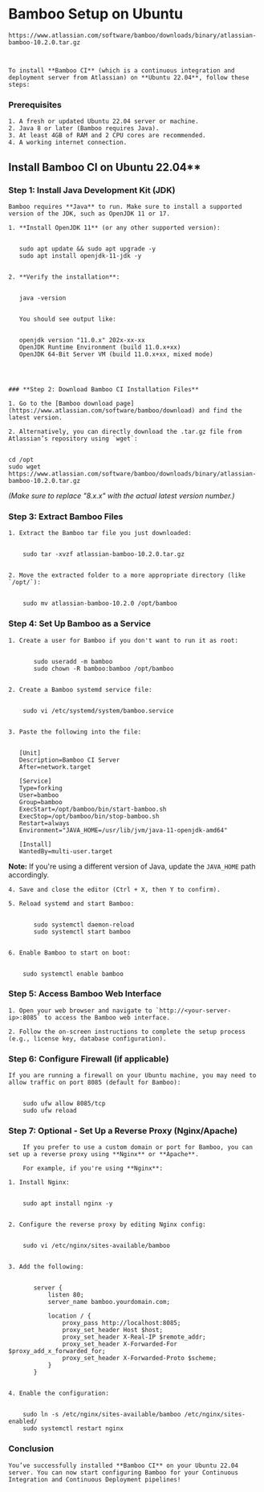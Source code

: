 # Bamboo Setup on Ubuntu 

	https://www.atlassian.com/software/bamboo/downloads/binary/atlassian-bamboo-10.2.0.tar.gz 



	To install **Bamboo CI** (which is a continuous integration and deployment server from Atlassian) on **Ubuntu 22.04**, follow these steps:

### **Prerequisites**
	1. A fresh or updated Ubuntu 22.04 server or machine.
	2. Java 8 or later (Bamboo requires Java).
	3. At least 4GB of RAM and 2 CPU cores are recommended.
	4. A working internet connection.

## Install Bamboo CI on Ubuntu 22.04**



### **Step 1: Install Java Development Kit (JDK)**

	Bamboo requires **Java** to run. Make sure to install a supported version of the JDK, such as OpenJDK 11 or 17.

	1. **Install OpenJDK 11** (or any other supported version):


	   sudo apt update && sudo apt upgrade -y
	   sudo apt install openjdk-11-jdk -y


	2. **Verify the installation**:


	   java -version


	   You should see output like:


	   openjdk version "11.0.x" 202x-xx-xx
	   OpenJDK Runtime Environment (build 11.0.x+xx)
	   OpenJDK 64-Bit Server VM (build 11.0.x+xx, mixed mode)




	### **Step 2: Download Bamboo CI Installation Files**

	1. Go to the [Bamboo download page](https://www.atlassian.com/software/bamboo/download) and find the latest version.

	2. Alternatively, you can directly download the .tar.gz file from Atlassian’s repository using `wget`:


	cd /opt
	sudo wget https://www.atlassian.com/software/bamboo/downloads/binary/atlassian-bamboo-10.2.0.tar.gz 
   

   *(Make sure to replace "8.x.x" with the actual latest version number.)*



### **Step 3: Extract Bamboo Files**

	1. Extract the Bamboo tar file you just downloaded:


		sudo tar -xvzf atlassian-bamboo-10.2.0.tar.gz
   

	2. Move the extracted folder to a more appropriate directory (like `/opt/`):

   
		sudo mv atlassian-bamboo-10.2.0 /opt/bamboo
   



### **Step 4: Set Up Bamboo as a Service**

	1. Create a user for Bamboo if you don't want to run it as root:

   
		   sudo useradd -m bamboo
		   sudo chown -R bamboo:bamboo /opt/bamboo
   

	2. Create a Bamboo systemd service file:

   
		sudo vi /etc/systemd/system/bamboo.service
   

	3. Paste the following into the file:


	   [Unit]
	   Description=Bamboo CI Server
	   After=network.target

	   [Service]
	   Type=forking
	   User=bamboo
	   Group=bamboo
	   ExecStart=/opt/bamboo/bin/start-bamboo.sh
	   ExecStop=/opt/bamboo/bin/stop-bamboo.sh
	   Restart=always
	   Environment="JAVA_HOME=/usr/lib/jvm/java-11-openjdk-amd64"

	   [Install]
	   WantedBy=multi-user.target
 

   **Note:** If you're using a different version of Java, update the `JAVA_HOME` path accordingly.

	4. Save and close the editor (Ctrl + X, then Y to confirm).

	5. Reload systemd and start Bamboo:


		   sudo systemctl daemon-reload
		   sudo systemctl start bamboo


	6. Enable Bamboo to start on boot:

 
		sudo systemctl enable bamboo
 

	

### **Step 5: Access Bamboo Web Interface**

	1. Open your web browser and navigate to `http://<your-server-ip>:8085` to access the Bamboo web interface.

	2. Follow the on-screen instructions to complete the setup process (e.g., license key, database configuration).



### **Step 6: Configure Firewall (if applicable)**

	If you are running a firewall on your Ubuntu machine, you may need to allow traffic on port 8085 (default for Bamboo):


		sudo ufw allow 8085/tcp
		sudo ufw reload


### **Step 7: Optional - Set Up a Reverse Proxy (Nginx/Apache)**

		If you prefer to use a custom domain or port for Bamboo, you can set up a reverse proxy using **Nginx** or **Apache**.

		For example, if you're using **Nginx**:

	1. Install Nginx:


		sudo apt install nginx -y


	2. Configure the reverse proxy by editing Nginx config:


		sudo vi /etc/nginx/sites-available/bamboo


	3. Add the following:


		   server {
			   listen 80;
			   server_name bamboo.yourdomain.com;

			   location / {
				   proxy_pass http://localhost:8085;
				   proxy_set_header Host $host;
				   proxy_set_header X-Real-IP $remote_addr;
				   proxy_set_header X-Forwarded-For $proxy_add_x_forwarded_for;
				   proxy_set_header X-Forwarded-Proto $scheme;
			   }
		   }


	4. Enable the configuration:


		sudo ln -s /etc/nginx/sites-available/bamboo /etc/nginx/sites-enabled/
		sudo systemctl restart nginx


	

### **Conclusion**

	You’ve successfully installed **Bamboo CI** on your Ubuntu 22.04 server. You can now start configuring Bamboo for your Continuous Integration and Continuous Deployment pipelines!